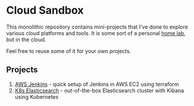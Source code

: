 # Cloud Sandbox
This monolithic repository contains mini-projects that I've done to explore various cloud platforms and tools. It is some sort of a personal [home lab](https://www.reddit.com/r/homelab/wiki/introduction), but in the cloud. 

Feel free to reuse some of it for your own projects.

## Projects
1. [AWS Jenkins](aws-jenkins/README.md) - quick setup of Jenkins in AWS EC2 using terraform
2. [K8s Elasticsearch](k8s-elasticsearch/README.md) - out-of-the-box Elasticsearch cluster with Kibana using Kubernetes